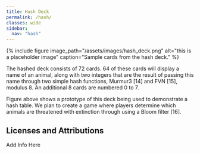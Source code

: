 ```yaml
---
title: Hash Deck
permalink: /hash/
classes: wide
sidebar:
  nav: "hash"
---
```


{% include figure image_path="/assets/images/hash_deck.png" alt="this is a placeholder image" caption="Sample cards from the hash deck." %}

The hashed deck consists of 72 cards. 64 of these cards will display a name of
an animal, along with two integers that are the result of passing this name
through two simple hash functions, Murmur3 [14] and FVN [15], modulus 8. An
additional 8 cards are numbered 0 to 7.

Figure above shows a prototype of
this deck being used to demonstrate a hash table. We plan to create a game
where players determine which animals are threatened with extinction through
using a Bloom filter [16].

## Licenses and Attributions

Add Info Here
